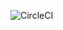 ![CircleCI](https://app.circleci.com/pipelines/circleci/FhtsUZBs5fbHcCZDacRExh/7e44637a-fe6a-4b90-9749-26a8861b1fca?branch=main)
